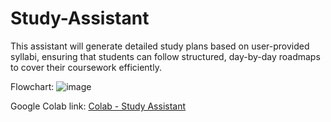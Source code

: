 # Study-Assistant
This assistant will generate detailed study plans based on user-provided syllabi, ensuring that students can follow structured, day-by-day roadmaps to cover their coursework efficiently.

Flowchart:
![image](https://github.com/user-attachments/assets/261ab8c3-c11a-47ad-b021-1a44c4235472)


Google Colab link: <a href="https://colab.research.google.com/drive/1fwoE5oYvmKxWKM2D25Mioy3etSbKJw9n?usp=sharing">Colab - Study Assistant</a>
